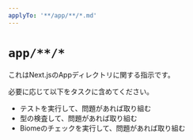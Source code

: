 ```yaml
---
applyTo: '**/app/**/*.md'
---
```


# `app/**/*`

これはNext.jsのAppディレクトリに関する指示です。

必要に応じて以下をタスクに含めてください。

- テストを実行して、問題があれば取り組む
- 型の検査して、問題があれば取り組む
- Biomeのチェックを実行して、問題があれば取り組む
